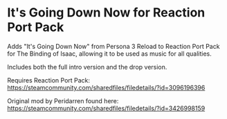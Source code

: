 # It's Going Down Now for Reaction Port Pack

Adds "It's Going Down Now" from Persona 3 Reload to Reaction Port Pack for The Binding of Isaac, allowing it to be used as music for all qualities.

Includes both the full intro version and the drop version.

Requires Reaction Port Pack: https://steamcommunity.com/sharedfiles/filedetails/?id=3096196396

Original mod by Peridarren found here: https://steamcommunity.com/sharedfiles/filedetails/?id=3426998159